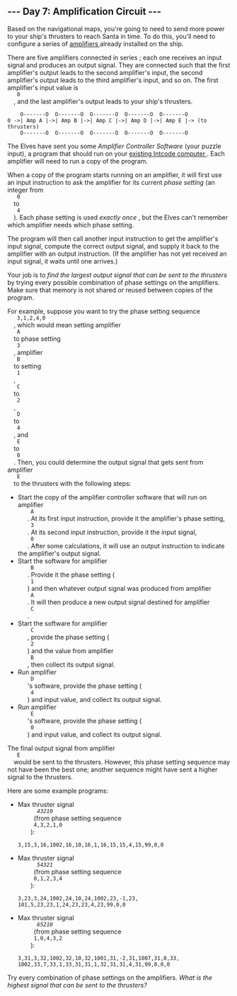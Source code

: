 <article class="day-desc">
 <h2>
  --- Day 7: Amplification Circuit ---
 </h2>
 <p>
  Based on the navigational maps, you're going to need to send more power to your ship's thrusters to reach Santa in time. To do this, you'll need to configure a series of
  <a href="https://en.wikipedia.org/wiki/Amplifier">
   amplifiers
  </a>
  already installed on the ship.
 </p>
 <p>
  There are five
  <span title="As you can see, I know exactly how rockets work.">
   amplifiers connected in series
  </span>
  ; each one receives an input signal and produces an output signal.  They are connected such that the first amplifier's output leads to the second amplifier's input, the second amplifier's output leads to the third amplifier's input, and so on.  The first amplifier's input value is
  <code>
   0
  </code>
  , and the last amplifier's output leads to your ship's thrusters.
 </p>
 <pre><code>    O-------O  O-------O  O-------O  O-------O  O-------O
0 -&gt;| Amp A |-&gt;| Amp B |-&gt;| Amp C |-&gt;| Amp D |-&gt;| Amp E |-&gt; (to thrusters)
    O-------O  O-------O  O-------O  O-------O  O-------O
</code></pre>
 <p>
  The Elves have sent you some
  <em>
   Amplifier Controller Software
  </em>
  (your puzzle input), a program that should run on your
  <a href="5">
   existing Intcode computer
  </a>
  . Each amplifier will need to run a copy of the program.
 </p>
 <p>
  When a copy of the program starts running on an amplifier, it will first use an input instruction to ask the amplifier for its current
  <em>
   phase setting
  </em>
  (an integer from
  <code>
   0
  </code>
  to
  <code>
   4
  </code>
  ). Each phase setting is used
  <em>
   exactly once
  </em>
  , but the Elves can't remember which amplifier needs which phase setting.
 </p>
 <p>
  The program will then call another input instruction to get the amplifier's input signal, compute the correct output signal, and supply it back to the amplifier with an output instruction. (If the amplifier has not yet received an input signal, it waits until one arrives.)
 </p>
 <p>
  Your job is to
  <em>
   find the largest output signal that can be sent to the thrusters
  </em>
  by trying every possible combination of phase settings on the amplifiers. Make sure that memory is not shared or reused between copies of the program.
 </p>
 <p>
  For example, suppose you want to try the phase setting sequence
  <code>
   3,1,2,4,0
  </code>
  , which would mean setting amplifier
  <code>
   A
  </code>
  to phase setting
  <code>
   3
  </code>
  , amplifier
  <code>
   B
  </code>
  to setting
  <code>
   1
  </code>
  ,
  <code>
   C
  </code>
  to
  <code>
   2
  </code>
  ,
  <code>
   D
  </code>
  to
  <code>
   4
  </code>
  , and
  <code>
   E
  </code>
  to
  <code>
   0
  </code>
  . Then, you could determine the output signal that gets sent from amplifier
  <code>
   E
  </code>
  to the thrusters with the following steps:
 </p>
 <ul>
  <li>
   Start the copy of the amplifier controller software that will run on amplifier
   <code>
    A
   </code>
   . At its first input instruction, provide it the amplifier's phase setting,
   <code>
    3
   </code>
   .  At its second input instruction, provide it the input signal,
   <code>
    0
   </code>
   .  After some calculations, it will use an output instruction to indicate the amplifier's output signal.
  </li>
  <li>
   Start the software for amplifier
   <code>
    B
   </code>
   . Provide it the phase setting (
   <code>
    1
   </code>
   ) and then whatever output signal was produced from amplifier
   <code>
    A
   </code>
   . It will then produce a new output signal destined for amplifier
   <code>
    C
   </code>
   .
  </li>
  <li>
   Start the software for amplifier
   <code>
    C
   </code>
   , provide the phase setting (
   <code>
    2
   </code>
   ) and the value from amplifier
   <code>
    B
   </code>
   , then collect its output signal.
  </li>
  <li>
   Run amplifier
   <code>
    D
   </code>
   's software, provide the phase setting (
   <code>
    4
   </code>
   ) and input value, and collect its output signal.
  </li>
  <li>
   Run amplifier
   <code>
    E
   </code>
   's software, provide the phase setting (
   <code>
    0
   </code>
   ) and input value, and collect its output signal.
  </li>
 </ul>
 <p>
  The final output signal from amplifier
  <code>
   E
  </code>
  would be sent to the thrusters. However, this phase setting sequence may not have been the best one; another sequence might have sent a higher signal to the thrusters.
 </p>
 <p>
  Here are some example programs:
 </p>
 <ul>
  <li>
   <p>
    Max thruster signal
    <em>
     <code>
      43210
     </code>
    </em>
    (from phase setting sequence
    <code>
     4,3,2,1,0
    </code>
    ):
   </p>
   <pre><code>3,15,3,16,1002,16,10,16,1,16,15,15,4,15,99,0,0</code></pre>
  </li>
  <li>
   <p>
    Max thruster signal
    <em>
     <code>
      54321
     </code>
    </em>
    (from phase setting sequence
    <code>
     0,1,2,3,4
    </code>
    ):
   </p>
   <pre><code>3,23,3,24,1002,24,10,24,1002,23,-1,23,<br/>101,5,23,23,1,24,23,23,4,23,99,0,0</code></pre>
  </li>
  <li>
   <p>
    Max thruster signal
    <em>
     <code>
      65210
     </code>
    </em>
    (from phase setting sequence
    <code>
     1,0,4,3,2
    </code>
    ):
   </p>
   <pre><code>3,31,3,32,1002,32,10,32,1001,31,-2,31,1007,31,0,33,<br/>1002,33,7,33,1,33,31,31,1,32,31,31,4,31,99,0,0,0</code></pre>
  </li>
 </ul>
 <p>
  Try every combination of phase settings on the amplifiers.
  <em>
   What is the highest signal that can be sent to the thrusters?
  </em>
 </p>
</article>
